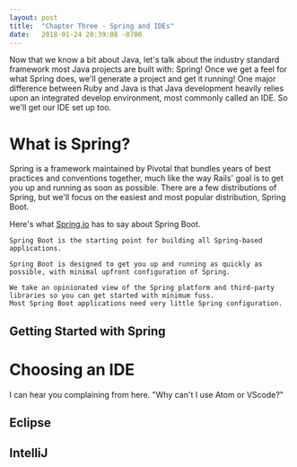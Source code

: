 ```yaml
---
layout: post
title:  "Chapter Three - Spring and IDEs"
date:   2018-01-24 20:39:08 -0700
---
```


Now that we know a bit about Java, let's talk about the industry standard framework most Java projects are built with: Spring!
Once we get a feel for what Spring does, we'll generate a project and get it running! One major difference between Ruby and Java is that Java development heavily relies upon an integrated develop environment, most commonly called an IDE. So we'll get our IDE set up too.

# What is Spring?

Spring is a framework maintained by Pivotal that bundles years of best practices and conventions together, much like the way Rails' goal is to get you up and running as soon as possible. There are a few distributions of Spring, but we'll focus on the easiest and most popular distribution, Spring Boot.

Here's what [Spring.io](https://spring.io/) has to say about Spring Boot.

```
Spring Boot is the starting point for building all Spring-based applications.

Spring Boot is designed to get you up and running as quickly as possible, with minimal upfront configuration of Spring.

We take an opinionated view of the Spring platform and third-party libraries so you can get started with minimum fuss.
Most Spring Boot applications need very little Spring configuration.
```

## Getting Started with Spring


# Choosing an IDE

I can hear you complaining from here. "Why can't I use Atom or VScode?"

## Eclipse

## IntelliJ
